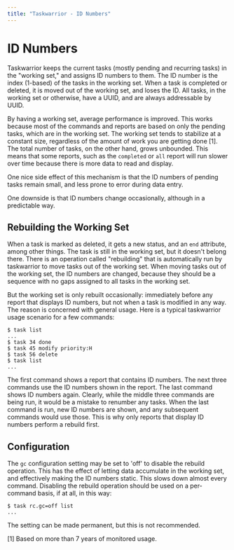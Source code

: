 ```yaml
---
title: "Taskwarrior - ID Numbers"
---
```


# ID Numbers

Taskwarrior keeps the current tasks (mostly pending and recurring tasks) in the "working set," and assigns ID numbers to them.
The ID number is the index (1-based) of the tasks in the working set.
When a task is completed or deleted, it is moved out of the working set, and loses the ID.
All tasks, in the working set or otherwise, have a UUID, and are always addressable by UUID.

By having a working set, average performance is improved.
This works because most of the commands and reports are based on only the pending tasks, which are in the working set.
The working set tends to stabilize at a constant size, regardless of the amount of work you are getting done [1].
The total number of tasks, on the other hand, grows unbounded.
This means that some reports, such as the `completed` or `all` report will run slower over time because there is more data to read and display.

One nice side effect of this mechanism is that the ID numbers of pending tasks remain small, and less prone to error during data entry.

One downside is that ID numbers change occasionally, although in a predictable way.

## Rebuilding the Working Set

When a task is marked as deleted, it gets a new status, and an `end` attribute, among other things.
The task is still in the working set, but it doesn't belong there.
There is an operation called "rebuilding" that is automatically run by taskwarrior to move tasks out of the working set.
When moving tasks out of the working set, the ID numbers are changed, because they should be a sequence with no gaps assigned to all tasks in the working set.

But the working set is only rebuilt occasionally: immediately before any report that displays ID numbers, but not when a task is modified in any way.
The reason is concerned with general usage.
Here is a typical taskwarrior usage scenario for a few commands:

```
$ task list
...
$ task 34 done
$ task 45 modify priority:H
$ task 56 delete
$ task list
...
```

The first command shows a report that contains ID numbers.
The next three commands use the ID numbers shown in the report.
The last command shows ID numbers again.
Clearly, while the middle three commands are being run, it would be a mistake to renumber any tasks.
When the last command is run, new ID numbers are shown, and any subsequent commands would use those.
This is why only reports that display ID numbers perform a rebuild first.

## Configuration

The `gc` configuration setting may be set to 'off' to disable the rebuild operation.
This has the effect of letting data accumulate in the working set, and effectively making the ID numbers static.
This slows down almost every command.
Disabling the rebuild operation should be used on a per-command basis, if at all, in this way:

```
$ task rc.gc=off list
...
```

The setting can be made permanent, but this is not recommended.

[1] Based on more than 7 years of monitored usage.
